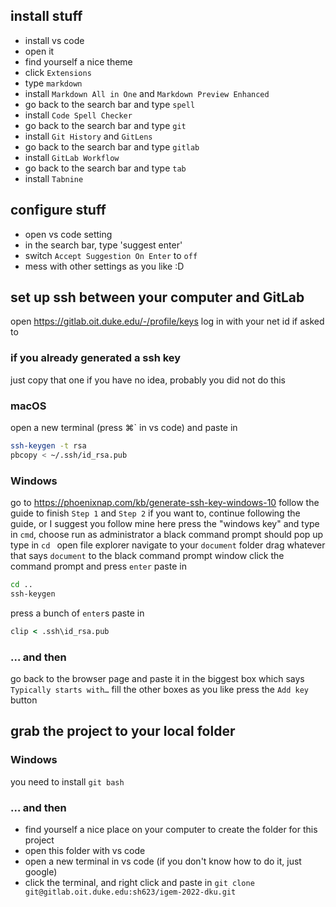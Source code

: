 ## install stuff
- install vs code
- open it
- find yourself a nice theme
- click `Extensions`
- type `markdown`
- install `Markdown All in One` and `Markdown Preview Enhanced`
- go back to the search bar and type `spell`
- install `Code Spell Checker`
- go back to the search bar and type `git`
- install `Git History` and `GitLens`
- go back to the search bar and type `gitlab`
- install `GitLab Workflow`
- go back to the search bar and type `tab`
- install `Tabnine`


## configure stuff
- open vs code setting
- in the search bar, type 'suggest enter'
- switch `Accept Suggestion On Enter` to `off`
- mess with other settings as you like :D

## set up ssh between your computer and GitLab
open https://gitlab.oit.duke.edu/-/profile/keys
log in with your net id if asked to
### if you already generated a ssh key
just copy that one
if you have no idea, probably you did not do this

### macOS
open a new terminal (press ⌘` in vs code) and paste in
```zsh
ssh-keygen -t rsa
pbcopy < ~/.ssh/id_rsa.pub
```
### Windows
go to https://phoenixnap.com/kb/generate-ssh-key-windows-10
follow the guide to finish `Step 1` and `Step 2`
if you want to, continue following the guide, or I suggest you follow mine here
press the "windows key" and type in `cmd`, choose run as administrator
a black command prompt should pop up
type in `cd `
open file explorer
navigate to your `document` folder
drag whatever that says `document` to the black command prompt window
click the command prompt and press `enter`
paste in
```cmd
cd ..
ssh-keygen
```
press a bunch of `enter`s
paste in
```cmd
clip < .ssh\id_rsa.pub
```

### … and then
go back to the browser page and paste it in the biggest box which says `Typically starts with…`
fill the other boxes as you like
press the `Add key` button


## grab the project to your local folder
### Windows
you need to install `git bash`
### … and then
- find yourself a nice place on your computer to create the folder for this project
- open this folder with vs code
- open a new terminal in vs code (if you don't know how to do it, just google)
- click the terminal, and right click and paste in `git clone git@gitlab.oit.duke.edu:sh623/igem-2022-dku.git`

